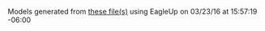 Models generated from [these file(s)](https://raw.github.com/sparkfun/RN-52/bb4e5854d34d99841c49b55be15a00489f3bc07b/Hardware/RN-52%20Breakout.brd) using EagleUp on 03/23/16 at 15:57:19 -06:00
